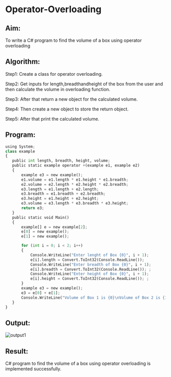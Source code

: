 # Operator-Overloading

## Aim:
 To write a C# program to find the volume of a box using operator overloading
 
## Algorithm:

Step1:
Create a class for operator overloading.

Step2:
Get inputs for length,breadthandheight of the box from the user and then calculate the volume in overloading function.

Step3:
After that return a new object for the calculated volume.

Step4:
Then create a new object to store the return object.

Step5:
After that print the calculated volume.
 
 
## Program:
```python
using System;
class example
{
   public int length, breadth, height, volume;
   public static example operator +(example e1, example e2)
   {
       example e3 = new example();
       e1.volume = e1.length * e1.height * e1.breadth;
       e2.volume = e2.length * e2.height * e2.breadth;
       e3.length = e1.length + e2.length;
       e3.breadth = e1.breadth + e2.breadth;
       e3.height = e1.height + e2.height;
       e3.volume = e3.length * e3.breadth * e3.height;
       return e3;
   }
   public static void Main()
   {
       example[] e = new example[2];
       e[0] = new example();
       e[1] = new example();

       for (int i = 0; i < 2; i++)
       {
           Console.WriteLine("Enter lenght of Box {0}", i + 1);
           e[i].length = Convert.ToInt32(Console.ReadLine());
           Console.WriteLine("Enter breadth of Box {0}", i + 1);
           e[i].breadth = Convert.ToInt32(Console.ReadLine()); ;
           Console.WriteLine("Enter height of Box {0}", i + 1);
           e[i].height = Convert.ToInt32(Console.ReadLine()); ;
       }
       example e3 = new example();
       e3 = e[0] + e[1];
       Console.WriteLine("Volume of Box 1 is {0}\nVolume of Box 2 is {1}\nVolume of Box 3 is {2}", e[0].volume, e[1].volume, e3.volume);
   }
}
```
 
 ## Output:
 
 ![output1](https://user-images.githubusercontent.com/75235022/173238702-2440c93d-2d12-4f72-a049-5526dd5fba0d.png)

 
 ## Result:
C# program to find the volume of a box using operator overloading is implemented successfully.
